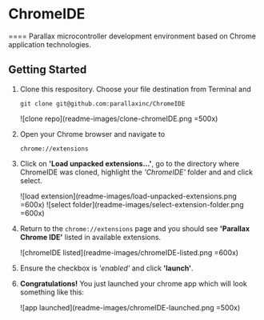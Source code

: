 # ChromeIDE
====
Parallax microcontroller development environment based on Chrome application technologies.

## Getting Started

1. Clone this respository.  Choose your file destination from Terminal and
	
	```
	git clone git@github.com:parallaxinc/ChromeIDE
	```
	
	![clone repo](readme-images/clone-chromeIDE.png =500x)
	

2. Open your Chrome browser and navigate to 

	``` chrome://extensions ```
	
3. Click on __'Load unpacked extensions...'__, go to the directory where ChromeIDE was cloned, highlight the *'ChromeIDE'* folder and and click select.
	
	![load extension](readme-images/load-unpacked-extensions.png =600x)
	![select folder](readme-images/select-extension-folder.png =600x)
	
4. Return to the ``` chrome://extensions ``` page and you should see __'Parallax Chrome IDE'__ listed in available extensions.

	![chromeIDE listed](readme-images/chromeIDE-listed.png =600x)
5. Ensure the checkbox is *'enabled'* and click __'launch'__.
6. __Congratulations!__ You just launched your chrome app which will look something like this:

	![app launched](readme-images/chromeIDE-launched.png =500x)
	


